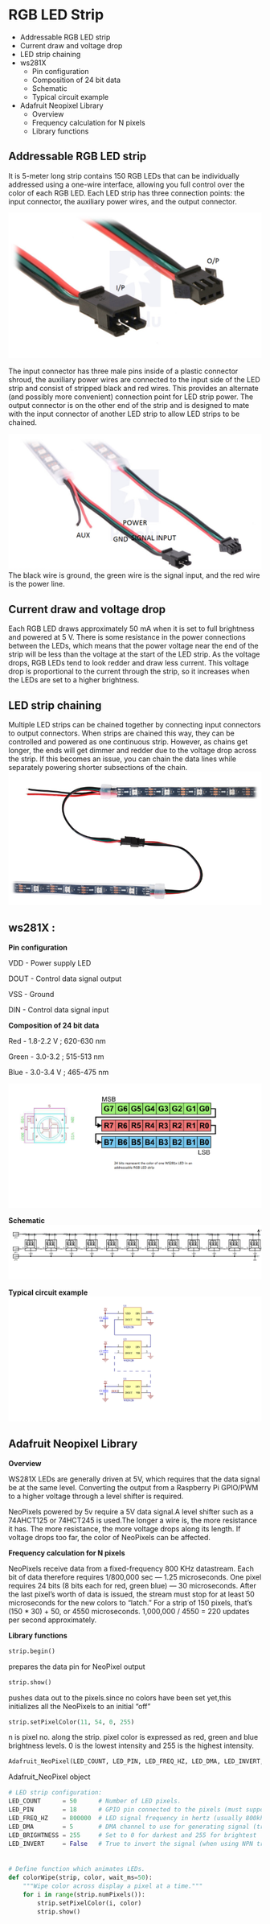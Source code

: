 # RGB LED Strip
- Addressable RGB LED strip
- Current draw and voltage drop
- LED strip chaining
- ws281X
  * Pin configuration
  * Composition of 24 bit data
  * Schematic
  * Typical circuit example
- Adafruit Neopixel Library
  * Overview
  * Frequency calculation for N pixels
  * Library functions

## Addressable RGB LED strip

It is 5-meter long strip contains 150 RGB LEDs that can be individually addressed using a one-wire interface,
allowing you full control over the color of each RGB LED.
Each LED strip has three connection points: the input connector, the auxiliary power wires, and the output connector.

![i/p - o/p connectors](https://github.com/hoffmannmatheus/pireworks/blob/master/src/light/neopix_ip_op-1.png)

The input connector has three male pins inside of a plastic connector shroud,
the auxiliary power wires are connected to the input side of the LED strip and consist of stripped black and red wires.
This provides an alternate (and possibly more convenient) connection point for LED strip power.
The output connector is on the other end of the strip and is designed to mate with the input connector of another
LED strip to allow LED strips to be chained.

![gnd,input,power and aux cables](https://github.com/hoffmannmatheus/pireworks/blob/master/src/light/neopix_ip_op_aux-2.png)
The black wire is ground, the green wire is the signal input, and the red wire is the power line.

## Current draw and voltage drop

Each RGB LED draws approximately 50 mA when it is set to full brightness and powered at 5 V.
There is some resistance in the power connections between the LEDs, which means that the power voltage near the end of the strip will
be less than the voltage at the start of the LED strip. As the voltage drops, RGB LEDs tend to look redder and draw less current.
This voltage drop is proportional to the current through the strip, so it increases when the LEDs are set to a higher brightness.

## LED strip chaining

Multiple LED strips can be chained together by connecting input connectors to output connectors.
When strips are chained this way, they can be controlled and powered as one continuous strip.
However, as chains get longer, the ends will get dimmer and redder due to the voltage drop across the strip.
If this becomes an issue, you can chain the data lines while separately powering shorter subsections of the chain.
![chaining](https://github.com/hoffmannmatheus/pireworks/blob/master/src/light/neopix_chaining.png)

## ws281X :

**Pin configuration**

VDD - Power supply LED

DOUT - Control data signal output

VSS - Ground

DIN - Control data signal input

**Composition of 24 bit data**

Red - 1.8-2.2 V ; 620-630 nm

Green - 3.0-3.2 ; 515-513 nm

Blue - 3.0-3.4 V ; 465-475 nm

![pin cofig,24 bit data comp](https://github.com/hoffmannmatheus/pireworks/blob/master/src/light/neopix_pin%20config_24%20bit%20comp.png)

**Schematic**
![schemativ](https://github.com/hoffmannmatheus/pireworks/blob/master/src/light/neopix_schem.png)

**Typical circuit example**
![circuit](https://github.com/hoffmannmatheus/pireworks/blob/master/src/light/neopix_circuit.png)

## Adafruit Neopixel Library

**Overview**

WS281X LEDs are generally driven at 5V, which requires that the data signal be at the same level. Converting the output from a Raspberry Pi GPIO/PWM to a higher voltage through a level shifter is required.

NeoPixels powered by 5v require a 5V data signal.A level shifter such as a 74AHCT125 or 74HCT245 is used.The longer a wire is,
the more resistance it has. The more resistance, the more voltage drops along its length. If voltage drops too far,
the color of NeoPixels can be affected.

**Frequency calculation for N pixels**

NeoPixels receive data from a fixed-frequency 800 KHz datastream. Each bit of data therefore requires 1/800,000 sec — 1.25 microseconds. One pixel requires 24 bits (8 bits each for red, green blue) — 30 microseconds. After the last pixel’s worth of data is issued, the stream must stop for at least 50 microseconds for the new colors to “latch.”
For a strip of 150 pixels, that’s (150 * 30) + 50, or 4550 microseconds. 1,000,000 / 4550 = 220 updates per second approximately.

**Library functions**

```python
strip.begin()
```
prepares the data pin for NeoPixel output

```python
strip.show()
```
pushes data out to the pixels.since no colors have been set yet,this initializes all the NeoPixels to an initial “off”

```python
strip.setPixelColor(11, 54, 0, 255)
```
n is pixel no. along the strip. pixel color is expressed as red, green and blue brightness levels.
0 is the lowest intensity and 255 is the highest intensity.

```python
Adafruit_NeoPixel(LED_COUNT, LED_PIN, LED_FREQ_HZ, LED_DMA, LED_INVERT, LED_BRIGHTNESS)
```
Adafruit_NeoPixel object

```python
# LED strip configuration:
LED_COUNT      = 50      # Number of LED pixels.
LED_PIN        = 18      # GPIO pin connected to the pixels (must support PWM!).
LED_FREQ_HZ    = 800000  # LED signal frequency in hertz (usually 800khz)
LED_DMA        = 5       # DMA channel to use for generating signal (try 5)
LED_BRIGHTNESS = 255     # Set to 0 for darkest and 255 for brightest
LED_INVERT     = False   # True to invert the signal (when using NPN transistor level shift)


# Define function which animates LEDs.
def colorWipe(strip, color, wait_ms=50):
	"""Wipe color across display a pixel at a time."""
	for i in range(strip.numPixels()):
		strip.setPixelColor(i, color)
		strip.show()
```
